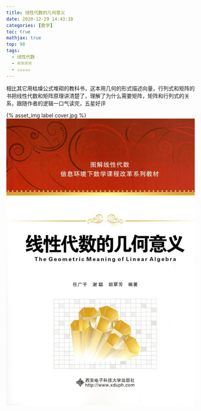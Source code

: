 ```yaml
---
title: 线性代数的几何意义
date: 2020-12-29 14:43:18
categories: [数学]
toc: true
mathjax: true
top: 98
tags:
  - 线性代数
  - ※※※※
  - ✰✰✰✰✰
---
```



相比其它用枯燥公式堆砌的教科书，这本用几何的形式描述向量，行列式和矩阵的书把线性代数和矩阵原理讲清楚了，理解了为什么需要矩阵，矩阵和行列式的关系，跟随作者的逻辑一口气读完，五星好评

{% asset_img label cover.jpg %}
![](线性代数的几何意义/cover.jpg)

